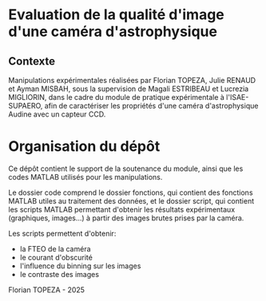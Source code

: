 # Evaluation de la qualité d'image d'une caméra d'astrophysique

## Contexte

Manipulations expérimentales réalisées par Florian TOPEZA, Julie RENAUD et Ayman MISBAH, sous la supervision de Magali ESTRIBEAU et Lucrezia MIGLIORIN, dans le cadre du module de pratique expérimentale à l'ISAE-SUPAERO, afin de caractériser les propriétés d'une caméra d'astrophysique Audine avec un capteur CCD.

# Organisation du dépôt

Ce dépôt contient le support de la soutenance du module, ainsi que les codes MATLAB utilisés pour les manipulations.

Le dossier code comprend le dossier fonctions, qui contient des fonctions MATLAB utiles au traitement des données, et le dossier script, qui contient les scripts MATLAB permettant d'obtenir les résultats expérimentaux (graphiques, images...) à partir des images brutes prises par la caméra.

Les scripts permettent d'obtenir:
- la FTEO de la caméra
- le courant d'obscurité
- l'influence du binning sur les images
- le contraste des images

Florian TOPEZA - 2025
